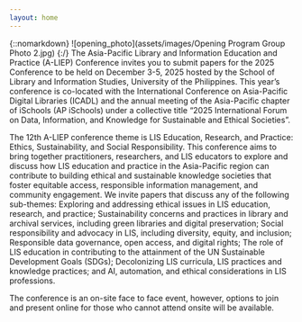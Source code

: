```yaml
---
layout: home
---
```

<!-- {:refdef: style=" max-width: 300px; "}
![a-liep logo](assets/images/Opening Program Group Photo 2.png)
{: refdef} -->
{::nomarkdown}
![opening_photo](assets/images/Opening Program Group Photo 2.jpg)
{:/}
The Asia-Pacific Library and Information Education and Practice (A-LIEP) Conference invites you to submit papers for the 2025 Conference to be held on December 3-5, 2025 hosted by the School of Library and Information Studies, University of the Philippines. This year’s conference is co-located with the International Conference on Asia-Pacific Digital Libraries (ICADL) and the annual meeting of the Asia-Pacific chapter of iSchools (AP iSchools) under a collective title “2025 International Forum on Data, Information, and Knowledge for Sustainable and Ethical Societies”.


The 12th A-LIEP conference theme is LIS Education, Research, and Practice: Ethics, Sustainability, and Social Responsibility. This conference aims to bring together practitioners, researchers, and LIS educators to explore and discuss how LIS education and practice in the Asia-Pacific region can contribute to building ethical and sustainable knowledge societies that foster equitable access, responsible information management, and community engagement.  We invite papers that discuss any of the following sub-themes: Exploring and addressing ethical issues in LIS education, research, and practice; Sustainability concerns and practices in library and archival services, including green libraries and digital preservation; Social responsibility and advocacy in LIS, including diversity, equity, and inclusion; Responsible data governance, open access, and digital rights; The role of LIS education in contributing to the attainment of the UN Sustainable Development Goals (SDGs); Decolonizing LIS curricula, LIS practices and knowledge practices; and AI, automation, and ethical considerations in LIS professions.


The conference is an on-site face to face event, however, options to join and present online for those who cannot attend onsite will be available.
